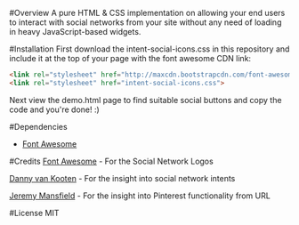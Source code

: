 #Overview 
A pure HTML & CSS implementation on allowing your end users to interact with social networks from your site without any need of loading in heavy JavaScript-based widgets.

#Installation 
First download the intent-social-icons.css in this repository and include it at the top of your page with the font awesome CDN link:

```html
<link rel="stylesheet" href="http://maxcdn.bootstrapcdn.com/font-awesome/4.3.0/css/font-awesome.min.css">
<link rel="stylesheet" href="intent-social-icons.css">
```

Next view the demo.html page to find suitable social buttons and copy the code and you're done! :) 

#Dependencies
* [Font Awesome](http://fortawesome.github.io/Font-Awesome/) 

#Credits
[Font Awesome](http://fortawesome.github.io/Font-Awesome/) - For the Social Network Logos

[Danny van Kooten](https://dannyvankooten.com/add-plain-html-social-sharing-links-posts/) - For the insight into social network intents

[Jeremy Mansfield](http://www.brandaiddesignco.com/insights/add-a-custom-pinterest-pin-it-button-to-your-website/) - For the insight into Pinterest functionality from URL

#License 
MIT